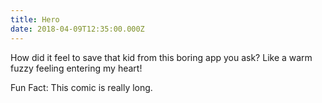 ```yaml
---
title: Hero
date: 2018-04-09T12:35:00.000Z
---
```


How did it feel to save that kid from this boring app you ask? Like a warm fuzzy feeling entering my heart!

<section class="hidden" aria-description="Hidden text" tabindex="0">
Fun Fact: This comic is really long.
</section>